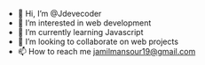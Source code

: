 - 👋 Hi, I’m @Jdevecoder
- 👀 I’m interested in web development 
- 🌱 I’m currently learning Javascript
- 💞️ I’m looking to collaborate on web projects
- 📫 How to reach me jamilmansour19@gmail.com

<!---
Jdevecoder/Jdevecoder is a ✨ special ✨ repository because its `README.md` (this file) appears on your GitHub profile.
You can click the Preview link to take a look at your changes.
--->
